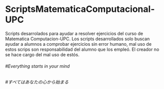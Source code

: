 # ScriptsMatematicaComputacional-UPC
Scripts desarrolados para ayudar a resolver ejercicios del curso de Matematica Computacion-UPC. Los scripts desarrollados solo buscan ayudar a alumnos a comprobar ejercicios sin error humano, mal uso de estos scrips son responsabilidad del alumno que los empleó. El creador no se hace cargo del mal uso de estós.
###### #Everything starts in your mind
###### #すべてはあなたの心から始まる
